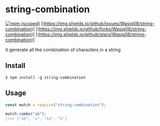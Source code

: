 # string-combination

[![npm (scoped)](https://img.shields.io/npm/v/@bamblehorse/tiny.svg)](https://www.npmjs.com/package/string-combination/)
[(https://img.shields.io/github/issues/Wasiq08/string-combination)]
[(https://img.shields.io/github/forks/Wasiq08/string-combination)]
[(https://img.shields.io/github/stars/Wasiq08/string-combination)]


it generate all the combination of characters in a string


## Install

```
$ npm install -g string-combination
```

## Usage

```js
const match = require("string-combination");

match.combo("ab");
//=> ["ab", "a", "ba", "b"]
